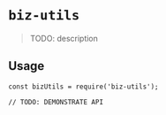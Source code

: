# `biz-utils`

> TODO: description

## Usage

```
const bizUtils = require('biz-utils');

// TODO: DEMONSTRATE API
```
